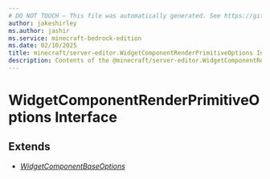 ```yaml
---
# DO NOT TOUCH — This file was automatically generated. See https://github.com/mojang/minecraftapidocsgenerator to modify descriptions, examples, etc.
author: jakeshirley
ms.author: jashir
ms.service: minecraft-bedrock-edition
ms.date: 02/10/2025
title: minecraft/server-editor.WidgetComponentRenderPrimitiveOptions Interface
description: Contents of the @minecraft/server-editor.WidgetComponentRenderPrimitiveOptions class.
---
```

# WidgetComponentRenderPrimitiveOptions Interface

## Extends
- [*WidgetComponentBaseOptions*](WidgetComponentBaseOptions.md)
